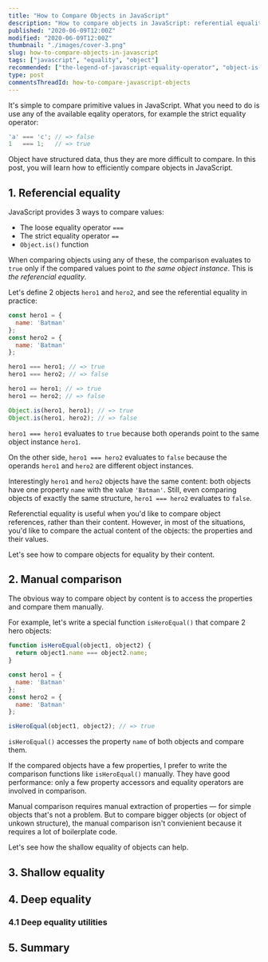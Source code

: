 ```yaml
---
title: "How to Compare Objects in JavaScript"
description: "How to compare objects in JavaScript: referential equality, shallow and deep comparison."
published: "2020-06-09T12:00Z"
modified: "2020-06-09T12:00Z"
thumbnail: "./images/cover-3.png"
slug: how-to-compare-objects-in-javascript
tags: ["javascript", "equality", "object"]
recommended: ["the-legend-of-javascript-equality-operator", "object-is-vs-strict-equality-operator"]
type: post
commentsThreadId: how-to-compare-javascript-objects
---
```


It's simple to compare primitive values in JavaScript. What you need to do is use any of the available
eqality operators, for example the strict equality operator:

```javascript
'a' === 'c'; // => false
1   === 1;   // => true
```

Object have structured data, thus they are more difficult to compare. In this post, you will learn how to 
efficiently compare objects in JavaScript.  

## 1. Referencial equality

JavaScript provides 3 ways to compare values: 

* The loose equality operator `===`
* The strict equality operator `==` 
* `Object.is()` function

When comparing objects using any of these, the comparison evaluates to `true` only if the compared values point to *the same
object instance*. This is *the referencial equality*.    

Let's define 2 objects `hero1` and `hero2`, and see the referential equality in practice:

```javascript
const hero1 = {
  name: 'Batman'
};
const hero2 = {
  name: 'Batman'
};

hero1 === hero1; // => true
hero1 === hero2; // => false

hero1 == hero1; // => true
hero1 == hero2; // => false

Object.is(hero1, hero1); // => true
Object.is(hero1, hero2); // => false
```

`hero1 === hero1` evaluates to `true` because both operands point to the same object instance `hero1`.  

On the other side, `hero1 === hero2` evaluates to `false` because the operands `hero1` and `hero2` are different object instances.  

Interestingly `hero1` and `hero2` objects have the same content: both objects have one property `name` with the value `'Batman'`. Still, even comparing objects of exactly the same structure, `hero1 === hero2` evaluates to `false`.  

Referenctial equality is useful when you'd like to compare object references, rather than their content. However, in most of the situations, you'd like to compare the actual content of the objects: the properties and their values.  

Let's see how to compare objects for equality by their content.  

## 2. Manual comparison

The obvious way to compare object by content is to access the properties and compare them manually.  

For example, let's write a special function `isHeroEqual()` that compare 2 hero objects:

```javascript
function isHeroEqual(object1, object2) {
  return object1.name === object2.name;
}

const hero1 = {
  name: 'Batman'
};
const hero2 = {
  name: 'Batman'
};

isHeroEqual(object1, object2); // => true
```

`isHeroEqual()` accesses the property `name` of both objects and compare them.  

If the compared objects have a few properties, I prefer to write the comparison functions like `isHeroEqual()` manually. They have good performance: only a few property accessors and equality operators are involved in comparison.  

Manual comparison requires manual extraction of properties &mdash; for simple objects that's not a problem. But to compare bigger objects (or object of unkown structure), the manual comparison isn't convienient because it requires a lot of boilerplate code.   

Let's see how the shallow equality of objects can help.  

## 3. Shallow equality

## 4. Deep equality

### 4.1 Deep equality utilities

## 5. Summary